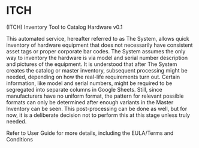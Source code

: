 # ITCH

(ITCH) Inventory Tool to Catalog Hardware v0.1

This automated service, hereafter referred to as The System, allows quick inventory of hardware equipment that does not necessarily have consistent asset tags or proper corporate bar codes. The System assumes the only way to inventory the hardware is via model and serial number description and pictures of the equipment. It is understood that after The System creates the catalog or master inventory, subsequent processing might be needed, depending on how the real-life requirements turn out. Certain information, like model and serial numbers, might be required to be segregated into separate columns in Google Sheets. Still, since manufacturers have no uniform format, the pattern for relevant possible formats can only be determined after enough variants in the Master Inventory can be seen. This post-processing can be done as well, but for now, it is a deliberate decision not to perform this at this stage unless truly needed.

Refer to User Guide for more details, including the EULA/Terms and Conditions
